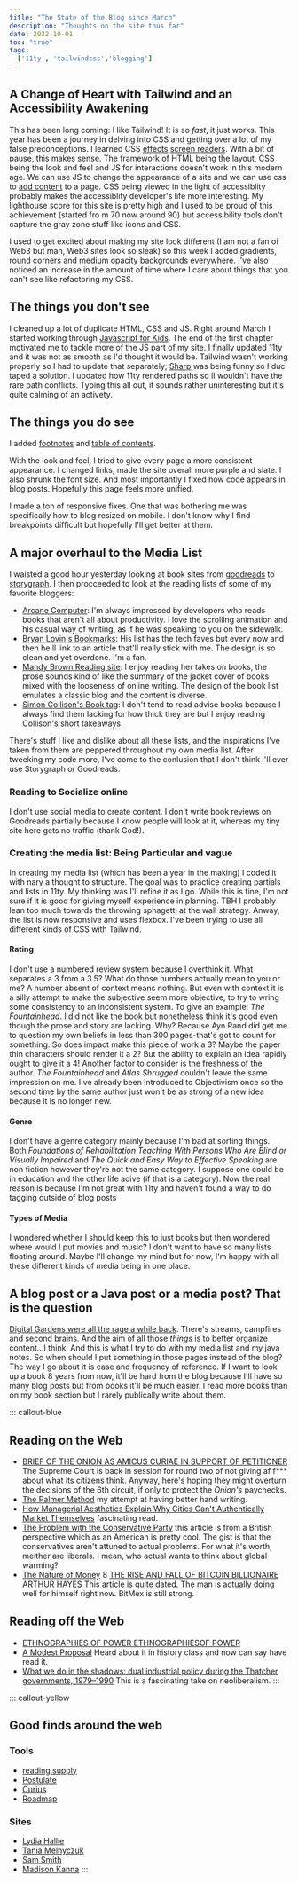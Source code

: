 ```yaml
---
title: "The State of the Blog since March"
description: "Thoughts on the site thus far"
date: 2022-10-01
toc: "true"
tags:
  ['11ty', 'tailwindcss','blogging']
---
```


## A Change of Heart with Tailwind and an Accessibility Awakening

This has been long coming: I like Tailwind! It is so *fast*, it just works. This year has been a journey in delving into CSS and getting over a lot of my false preconceptions. I learned CSS [effects](https://www.stefanjudis.com/today-i-learned/text-transforms-affects-screen-readers-too/) [screen readers](https://benmyers.dev/blog/css-can-influence-screenreaders/). With a bit of pause, this makes sense. The framework of HTML being the layout, CSS being the look and feel and JS for interactions doesn't work in this modern age. We can use JS to change the appearance of a site and we can use css to [add content](https://www.levelaccess.com/csscontentproperty/) to a page. CSS being viewed in the light of accessiblity probably makes the accessiblity developer's life more interesting. My lighthouse score for this site is pretty high and I used to be proud of this achievement (started fro m 70 now around 90) but accessibility tools don't capture the gray zone stuff like icons and CSS. 

I used to get excited about making my site look different (I am not a fan of Web3 but man, Web3 sites look so sleak) so this week I added gradients, round corners and medium opacity backgrounds everywhere. I've also noticed an increase in the amount of time where I care about things that you can't see like refactoring my CSS. 

## The things you don't see

I cleaned up a lot of duplicate HTML, CSS and JS. Right around March I started working through [Javascript for Kids](https://www.kobo.com/us/en/ebook/javascript-for-kids-1). The end of the first chapter motivated me to tackle more of the JS part of my site. I finally updated 11ty and it was not as smooth as I'd thought it would be. Tailwind wasn't working properly so I had to update that separately; [Sharp](posts/updatingsharp/) was being funny so I duc taped a solution. I updated how 11ty rendered paths so lI wouldn't have the rare path conflicts. Typing this all out, it sounds rather uninteresting but it's quite calming of an activety.

## The things you do see

I added [footnotes](https://github.com/KittyGiraudel/eleventy-plugin-footnotes) and [table of contents](https://github.com/jdsteinbach/eleventy-plugin-toc). 

With the look and feel, I tried to give every page a more consistent appearance. I changed links, made the site overall more purple and slate. I also shrunk the font size. And most importantly I fixed how code appears in blog posts. Hopefully this page feels more unified.

I made a ton of responsive fixes. One that was bothering me was specifically how to blog resized on mobile. I don't know why I find breakpoints difficult but hopefully I'll get better at them.

## A major overhaul to the Media List

I waisted a good hour yesterday looking at book sites from [goodreads](https://www.goodreads.com/) to [storygraph](https://www.thestorygraph.com/). I then procceeded to look at the reading lists of some of my favorite bloggers:

* [Arcane Computer](https://www.arcana.computer/catalogs/books): I'm always impressed by developers who reads books that aren't all about productivity. I love the scrolling animation and his casual way of writing, as if he was speaking to you on the sidewalk. 
* [Bryan Lovin's Bookmarks](https://brianlovin.com/bookmarks): His list has the tech faves but every now and then he'll link to an article that'll really stick with me. The design is so clean and yet overdone. I'm a fan.
* [Mandy Brown Reading site](https://aworkinglibrary.com/writing/): I enjoy reading her takes on books, the prose sounds kind of like the summary of the jacket cover of books mixed with the looseness of online writing. The design of the book list emulates a classic blog and the content is diverse.
* [Simon Collison's Book tag](https://colly.com/articles/tag:books): I don't tend to read advise books because I always find them lacking for how thick they are but I enjoy reading Collison's short takeaways.

There's stuff I like and dislike about all these lists, and the inspirations I've taken from them are peppered throughout my own media list. After tweeking my code more, I've come to the conlusion that I don't think I'll ever use Storygraph or Goodreads.

### Reading to Socialize online

I don't use social media to create content. I don't write book reviews on Goodreads partially because I know people will look at it, whereas my tiny site here gets no traffic (thank God!). 

### Creating the media list: Being Particular and vague

In creating my media list (which has been a year in the making) I coded it with nary a thought to structure. The goal was to practice creating partials and lists in 11ty. My thinking was I'll refine it as I go. While this is fine, I'm not sure if it is good for giving myself experience in planning. TBH I probably lean too much towards the throwing sphagetti at the wall strategy. Anway, the list is now responsive and uses flexbox. I've been trying to use all different kinds of CSS with Tailwind. 

#### Rating

I don't use a numbered review system because I overthink it. What separates a 3 from a 3.5? What do those numbers actually mean to you or me? A number absent of context means nothing. But even with context it is a silly attempt to make the subjective seem more objective, to try to wring some consistency to an inconsistent system. To give an example: *The Fountainhead*. I did not like the book but nonetheless think it's good even though the prose and story are lacking. Why? Because Ayn Rand did get me to question my own beliefs in less than 300 pages-that's got to count for something. So does impact make this piece of work a 3? Maybe the paper thin characters should render it a 2? But the ability to explain an idea rapidly ought to give it a 4! Another factor to consider is the freshness of the author. *The Fountainhead* and *Atlas Shrugged* couldn't leave the same impression on me. I've already been introduced to Objectivism once so the second time by the same author just won't be as strong of a new idea because it is no longer new. 

#### Genre

I don't have a genre category mainly because I'm bad at sorting things. Both *Foundations of Rehabilitation Teaching With Persons Who Are Blind or Visually Impaired* and *The Quick and Easy Way to Effective Speaking* are non fiction however they're not the same category. I suppose one could be in education and the other life adive (if that is a category). Now the real reason is because I'm not great with 11ty and haven't found a way to do tagging outside of blog posts

#### Types of Media

I wondered whether I should keep this to just books but then wondered where would I put movies and music? I don't want to have so many lists floating around. Maybe I'll change my mind but for now, I'm happy with all these different kinds of media being in one place.

## A blog post or a Java post or a media post? That is the question

[Digital Gardens were all the rage a while back](https://joelhooks.com/digital-garden). There's streams, campfires and second brains. And the aim of all those *things* is to better organize content...I think. And this is what I try to do with my media list and my java notes. So when should I put something in those pages instead of the blog? The way I go about it is ease and frequency of reference. If I want to look up a book 8 years from now, it'll be hard from the blog because I'll have so many blog posts but from books it'll be much easier. I read more books than on my book section but I rarely publically write about them.

::: callout-blue
## Reading on the Web
* [BRIEF OF THE ONION AS AMICUS CURIAE IN SUPPORT OF PETITIONER](https://www.supremecourt.gov/DocketPDF/22/22-293/242292/20221003125252896_35295545_1-22.10.03%20-%20Novak-Parma%20-%20Onion%20Amicus%20Brief.pdf) The Supreme Court is back in session for round two of not giving af f*** about what its citizens think. Anyway, here's hoping they might overturn the decisions of the 6th circuit, if only to protect the *Onion's* paychecks.
* [The Palmer Method](https://thepalmermethod.com/wp-content/uploads/2020/11/the-palmer-method-of-business-writing-free-pdf.pdf?204192&204192) my attempt at having better hand writing.
* [How Managerial Aesthetics Explain Why Cities Can't Authentically Market Themselves](https://aaronrenn.substack.com/p/how-managerial-aesthetics-explain) fascinating read. 
* [The Problem with the Conservative Party](https://joxleywrites.substack.com/p/the-problem-with-the-conservative?sd=pf) this article is from a British perspective which as an American is pretty cool. The gist is that the conservatives aren't attuned to actual problems. For what it's worth, meither are liberals. I mean, who actual wants to think about global warming?
* [The Nature of Money](https://www.currentaffairs.org/2021/01/trumps-taxes-and-the-nature-of-money)
8 [THE RISE AND FALL OF BITCOIN BILLIONAIRE ARTHUR HAYES](https://www.vanityfair.com/news/2021/02/the-rise-and-fall-of-bitcoin-billionaire-arthur-hayes) This article is quite dated. The man is actually doing well for himself right now. BitMex is still strong.

## Reading off the Web
* [ETHNOGRAPHIES OF POWER ETHNOGRAPHIESOF POWER](https://library.oapen.org/bitstream/handle/20.500.12657/57561/9781776146833.pdf?sequence=1&isAllowed=y)
* [A Modest Proposal](https://www.readwritethink.org/sites/default/files/resources/30827_modestproposal.pdf) Heard about it in history class and now can say have read it.
* [What we do in the shadows: dual industrial policy during the Thatcher governments, 1979–1990](https://arrow.tudublin.ie/cgi/viewcontent.cgi?article=1062&context=buschmanart) This is a fascinating take on neoliberalism.
:::

::: callout-yellow
## Good finds around the web

### Tools
* [reading.supply](https://reading.supply/)
* [Postulate](https://postulate.us/)
* [Curius](https://curius.app/)
* [Roadmap](https://roadmap.sh/)

### Sites
* [Lydia Hallie](https://www.lydiahallie.io/)
* [Tania Melnyczuk](https://tania.co.za/)
* [Sam Smith](https://smth.uk/)
* [Madison Kanna](https://madisonkanna.com/)
:::